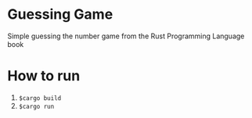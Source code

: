 # Guessing Game

Simple guessing the number game from the Rust Programming Language book

# How to run

1.  `$cargo build`
2. `$cargo run`
